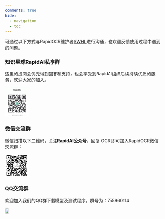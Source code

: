 ```yaml
---
comments: true
hide:
  - navigation
  - toc
---
```


可通过以下方式与RapidOCR维护者[SWHL](https://github.com/SWHL)进行沟通，也欢迎反馈使用过程中遇到的问题。

### 知识星球RapidAI私享群

这里的提问会优先得到回答和支持，也会享受到RapidAI组织后续持续优质的服务，欢迎大家的加入。

<div align="left">
    <img src="https://raw.githubusercontent.com/RapidAI/.github/main/assets/KnowledgePlanet.jpg" width="15%" height="15%">
</div>

### 微信交流群

微信扫描以下二维码，关注**RapidAI公众号**，回复 OCR 即可加入RapidOCR微信交流群：
<div align="left">
    <img src="https://raw.githubusercontent.com/RapidAI/.github/main/assets/RapidAI_WeChatAccount.jpg" width="15%" height="15%" align="center">
</div>

### QQ交流群

欢迎加入我们的QQ群下载模型及测试程序。群号为：755960114

<div align="lef">
    <img src="https://github.com/RapidAI/RapidOCR/releases/download/v1.1.0/qq_group2.png" width="15%" height="15%" align="center">
</div>
